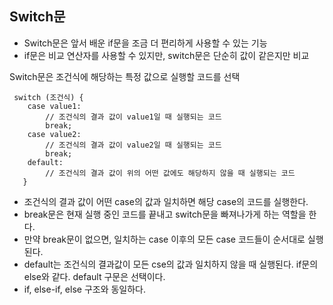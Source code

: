 ## Switch문
- Switch문은 앞서 배운 if문을 조금 더 편리하게 사용할 수 있는 기능
- if문은 비교 연산자를 사용할 수 있지만, switch문은 단순히 값이 같은지만 비교

Switch문은 조건식에 해당하는 특정 값으로 실행할 코드를 선택

```
 switch (조건식) {
    case value1:
        // 조건식의 결과 값이 value1일 때 실행되는 코드
        break;
    case value2:
        // 조건식의 결과 값이 value2일 때 실행되는 코드
        break;
    default:
        // 조건식의 결과 값이 위의 어떤 값에도 해당하지 않을 때 실행되는 코드
   }
```

- 조건식의 결과 값이 어떤 case의 값과 일치하면 해당 case의 코드를 실행한다.
- break문은 현재 실행 중인 코드를 끝내고 switch문을 빠져나가게 하는 역할을 한다.
- 만약 break문이 없으면, 일치하는 case 이후의 모든 case 코드들이 순서대로 실행된다.
- default는 조건식의 결과값이 모든 cse의 값과 일치하지 않을 때 실행된다. if문의 else와 같다. default 구문은 선택이다.
- if, else-if, else 구조와 동일하다.